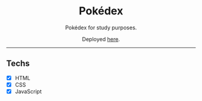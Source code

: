<h1 align="center">
Pokédex
</h1>

<p align="center">Pokédex for study purposes.</p>
<p align="center">Deployed <a href="">here</a>.</p>

<hr>

## Techs

- [x] HTML
- [x] CSS
- [x] JavaScript

